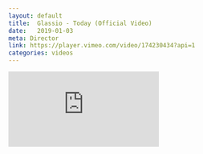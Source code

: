 ```yaml
---
layout: default
title:  Glassio - Today (Official Video)
date:   2019-01-03
meta: Director
link: https://player.vimeo.com/video/174230434?api=1
categories: videos
---
```


<iframe src="https://player.vimeo.com/video/337427953?api=1&background=1&mute=0&loop=1" frameborder="0" allow="autoplay; fullscreen" allowfullscreen></iframe>

